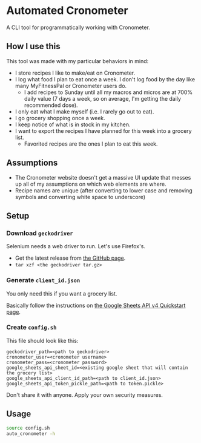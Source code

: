 # Automated Cronometer

A CLI tool for programmatically working with Cronometer.

## How I use this

This tool was made with my particular behaviors in mind:

- I store recipes I like to make/eat on Cronometer.
- I log what food I plan to eat once a week. I don't log food by the day like
  many MyFitnessPal or Cronometer users do.
    - I add recipes to Sunday until all my macros and micros are at 700% daily
      value (7 days a week, so on average, I'm getting the daily recommended
      dose).
- I only eat what I make myself (i.e. I rarely go out to eat).
- I go grocery shopping once a week.
- I keep notice of what is in stock in my kitchen.
- I want to export the recipes I have planned for this week into a grocery list.
    - Favorited recipes are the ones I plan to eat this week.

## Assumptions

- The Cronometer website doesn't get a massive UI update that messes up all of
  my assumptions on which web elements are where.
- Recipe names are unique (after converting to lower case and removing symbols
  and converting white space to underscore)

## Setup

### Download `geckodriver`

Selenium needs a web driver to run. Let's use Firefox's.

- Get the latest release from [the GitHub page](https://github.com/mozilla/geckodriver/releases).
- `tar xzf <the geckodriver tar.gz>`

### Generate `client_id.json`

You only need this if you want a grocery list.

Basically follow the instructions on [the Google Sheets API v4 Quickstart page](https://developers.google.com/sheets/api/quickstart/python).

### Create `config.sh`

This file should look like this:

```python3
geckodriver_path=<path to geckodriver>
cronometer_user=<cronometer username>
cronometer_pass=<cronometer password>
google_sheets_api_sheet_id=<existing google sheet that will contain the grocery list>
google_sheets_api_client_id_path=<path to client_id.json>
google_sheets_api_token_pickle_path=<path to token.pickle>
```

Don't share it with anyone. Apply your own security measures.

## Usage

```bash
source config.sh
auto_cronometer -h
```
